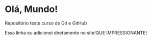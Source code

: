 # Olá, Mundo!
 Repositório teste curso de Git e GitHub


Essa linha eu adicionei diretamente no site!QUE IMPRESSIONANTE!
